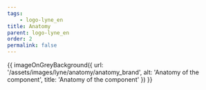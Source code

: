 ```yaml
---
tags: 
    - logo-lyne_en
title: Anatomy
parent: logo-lyne_en
order: 2
permalink: false
---
```


{{ imageOnGreyBackground({
  url: '/assets/images/lyne/anatomy/anatomy_brand',
  alt: 'Anatomy of the component',
  title: 'Anatomy of the component'
}) }}
